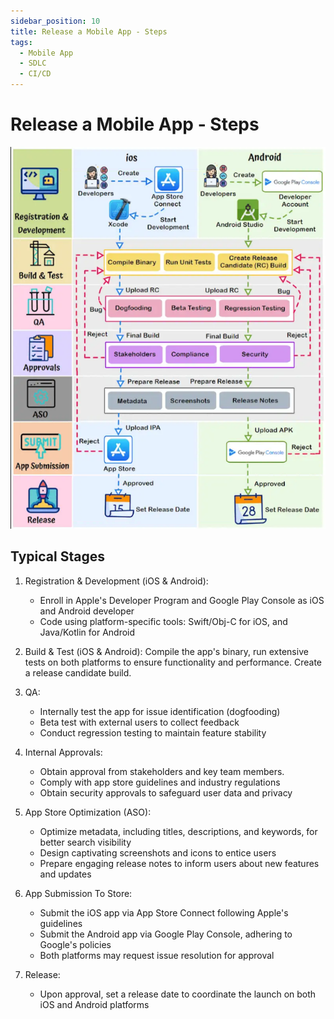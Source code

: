 ```yaml
---
sidebar_position: 10
title: Release a Mobile App - Steps
tags:
  - Mobile App
  - SDLC
  - CI/CD
---
```


# Release a Mobile App - Steps

![How to release a mobile App](./images/how-to-release-a-mobile-app.png)

## Typical Stages 

1. Registration & Development (iOS & Android): 
    - Enroll in Apple's Developer Program and Google Play Console as iOS and Android developer
    - Code using platform-specific tools: Swift/Obj-C for iOS, and Java/Kotlin for Android

2. Build & Test (iOS & Android): 
Compile the app's binary, run extensive tests on both platforms to ensure functionality and performance. Create a release candidate build.

3. QA:
    - Internally test the app for issue identification (dogfooding)
    - Beta test with external users to collect feedback
    - Conduct regression testing to maintain feature stability

4. Internal Approvals:
    - Obtain approval from stakeholders and key team members.
    - Comply with app store guidelines and industry regulations
    - Obtain security approvals to safeguard user data and privacy

5. App Store Optimization (ASO):
    - Optimize metadata, including titles, descriptions, and keywords, for better search visibility
    - Design captivating screenshots and icons to entice users
    - Prepare engaging release notes to inform users about new features and updates

6. App Submission To Store:
    - Submit the iOS app via App Store Connect following Apple's guidelines
    - Submit the Android app via Google Play Console, adhering to Google's policies
    - Both platforms may request issue resolution for approval

7. Release:
    - Upon approval, set a release date to coordinate the launch on both iOS and Android platforms